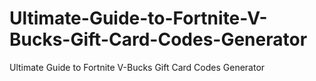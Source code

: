 # Ultimate-Guide-to-Fortnite-V-Bucks-Gift-Card-Codes-Generator
Ultimate Guide to Fortnite V-Bucks Gift Card Codes Generator
